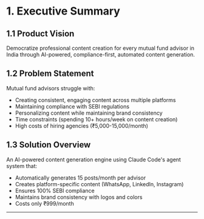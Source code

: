 # 1. Executive Summary

## 1.1 Product Vision
Democratize professional content creation for every mutual fund advisor in India through AI-powered, compliance-first, automated content generation.

## 1.2 Problem Statement
Mutual fund advisors struggle with:
- Creating consistent, engaging content across multiple platforms
- Maintaining compliance with SEBI regulations
- Personalizing content while maintaining brand consistency
- Time constraints (spending 10+ hours/week on content creation)
- High costs of hiring agencies (₹5,000-15,000/month)

## 1.3 Solution Overview
An AI-powered content generation engine using Claude Code's agent system that:
- Automatically generates 15 posts/month per advisor
- Creates platform-specific content (WhatsApp, LinkedIn, Instagram)
- Ensures 100% SEBI compliance
- Maintains brand consistency with logos and colors
- Costs only ₹999/month

---
